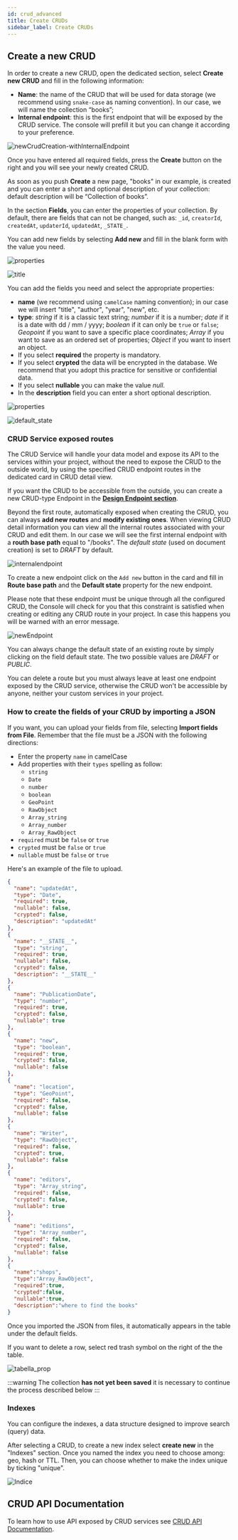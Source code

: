 ```yaml
---
id: crud_advanced
title: Create CRUDs
sidebar_label: Create CRUDs
---
```


## Create a new CRUD

In order to create a new CRUD, open the dedicated section, select **Create new CRUD** and fill in the following information:

* **Name**: the name of the CRUD that will be used for data storage (we recommend using `snake-case` as naming convention). In our case, we will name the collection “books”;
* **Internal endpoint**: this is the first endpoint that will be exposed by the CRUD service. The console will prefill it but you can change it according to your preference.

![newCrudCreation-withInternalEndpoint](img/newCrudCreation-withInternalEndpoint.PNG)

Once you have entered all required fields, press the **Create** button on the right and you will see your newly created CRUD.

As soon as you push **Create** a new page, "books" in our example, is created and you can enter a short and optional description of your collection: default description will be “Collection of books”.

In the section **Fields**, you can enter the properties of your collection.
By default, there are fields that can not be changed, such as: `_id`, `creatorId`, `createdAt`, `updaterId`, `updatedAt`, `_STATE_`.

You can add new fields by selecting **Add new** and fill in the blank form with the value you need.

![properties](img/properties.PNG)

![title](img/title.PNG)

You can add the fields you need and select the appropriate properties:

* **name** (we recommend using `camelCase` naming convention); in our case we will insert "title", "author", "year", "new", etc.
* **type**: *string* if it is a classic text string; *number* if it is a number; *date* if it is a date with dd / mm / yyyy; *boolean* if it can only be `true` or `false`; *Geopoint* if you want to save a specific place coordinates; *Array* if you want to save as an ordered set of properties; *Object* if you want to insert an object.
* If you select **required** the property is mandatory.
* If you select **crypted** the data will be encrypted in the database. We recommend that you adopt this practice for sensitive or confidential data.
* If you select **nullable** you can make the value *null*.
* In the **description** field you can enter a short optional description.

![properties](img/properties.PNG)

![default_state](img/default_state.png)

### CRUD Service exposed routes

The CRUD Service will handle your data model and expose its API to the services within your project, without the need to expose the CRUD to the outside world, by using the specified CRUD endpoint routes in the dedicated card in CRUD detail view.

If you want the CRUD to be accessible from the outside, you can create a new CRUD-type Endpoint in the [**Design Endpoint section**](./endpoints).

Beyond the first route, automatically exposed when creating the CRUD, you can always **add new routes** and **modify existing ones**.
When viewing CRUD detail information you can view all the internal routes associated with your CRUD and edit them.
In our case we will see the first internal endpoint with a **routh base path** equal to "/books". The _default state_ (used on document creation) is set to _DRAFT_ by default.

![internalendpoint](img/internalendpoint.PNG)

To create a new endpoint click on the `Add new` button in the card and fill in **Route base path** and the **Default state** property for the new endpoint.

Please note that these endpoint must be unique through all the configured CRUD, the Console will check for you that this constraint is satisfied when creating or editing any CRUD route in your project. In case this happens you will be warned with an error message.

![newEndpoint](img/newEndpoint.PNG)

You can always change the default state of an existing route by simply clicking on the field default state. The two possible values are _DRAFT_ or _PUBLIC_.

You can delete a route but you must always leave at least one endpoint exposed by the CRUD service, otherwise the CRUD won't be accessible by anyone, neither your custom services in your project.

### How to create the fields of your CRUD by importing a JSON

If you want, you can upload your fields from file, selecting **Import fields from File**.
Remember that the file must be a JSON with the following directions:

* Enter the property `name` in camelCase
* Add properties with their `types` spelling as follow:
  * `string`
  * `Date`
  * `number`
  * `boolean`
  * `GeoPoint`
  * `RawObject`
  * `Array_string`
  * `Array_number`
  * `Array_RawObject`
* `required` must be `false` or `true`
* `crypted` must be `false` or `true`
* `nullable` must be `false` or `true`

Here's an example of the file to upload.

```json
{
  "name": "updatedAt",
  "type": "Date",
  "required": true,
  "nullable": false,
  "crypted": false,
  "description": "updatedAt"
},
{
  "name": "__STATE__",
  "type": "string",
  "required": true,
  "nullable": false,
  "crypted": false,
  "description": "__STATE__"
},
{
  "name": "PublicationDate",
  "type": "number",
  "required": true,
  "crypted": false,
  "nullable": true
},
{
  "name": "new",
  "type": "boolean",
  "required": true,
  "crypted": false,
  "nullable": false
},
{
  "name": "location",
  "type": "GeoPoint",
  "required": false,
  "crypted": false,
  "nullable": false
},
{
  "name": "Writer",
  "type": "RawObject",
  "required": false,
  "crypted": true,
  "nullable": false
},
{
  "name": "editors",
  "type": "Array_string",
  "required": false,
  "crypted": false,
  "nullable": true
},
{
  "name": "editions",
  "type": "Array_number",
  "required": false,
  "crypted": false,
  "nullable": false
},
{
  "name":"shops",
  "type":"Array_RawObject",
  "required":true,
  "crypted":false,
  "nullable":true,
  "description":"where to find the books"
}
```

Once you imported the JSON from files, it automatically appears in the table under the default fields.

If you want to delete a row, select red trash symbol on the right of the the table.

![tabella_prop](img/tabella-cestino.png)

:::warning
The collection **has not yet been saved** it is necessary to continue the process described below
:::

### Indexes

You can configure the indexes, a data structure designed to improve search (query) data.

After selecting a CRUD, to create a new index select **create new** in the "Indexes" section.
Once you named the index you need to choose among: geo, hash or TTL. Then, you can choose whether to make the index unique by ticking "unique".

![Indice](img/indexes.png)

## CRUD API Documentation

To learn how to use API exposed by CRUD services see [CRUD API Documentation](../../../runtime_suite/crud-service/).
